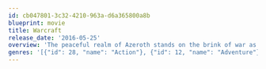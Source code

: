 ```yaml
---
id: cb047801-3c32-4210-963a-d6a365800a8b
blueprint: movie
title: Warcraft
release_date: '2016-05-25'
overview: 'The peaceful realm of Azeroth stands on the brink of war as its civilization faces a fearsome race of invaders: orc warriors fleeing their dying home to colonize another. As a portal opens to connect the two worlds, one army faces destruction and the other faces extinction. From opposing sides, two heroes are set on a collision course that will decide the fate of their family, their people, and their home.'
genres: '[{"id": 28, "name": "Action"}, {"id": 12, "name": "Adventure"}, {"id": 14, "name": "Fantasy"}]'
---
```

